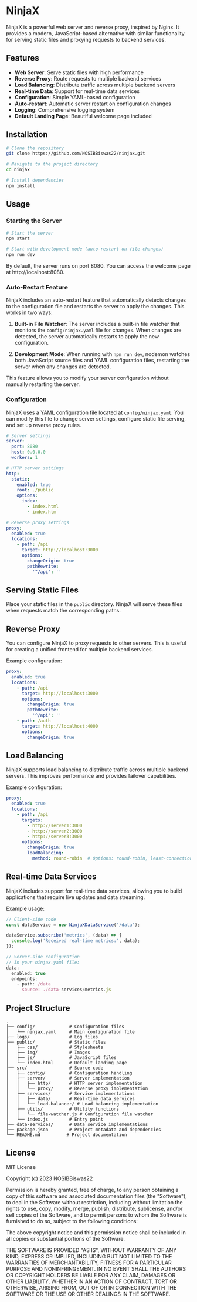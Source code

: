 # NinjaX

NinjaX is a powerful web server and reverse proxy, inspired by Nginx. It provides a modern, JavaScript-based alternative with similar functionality for serving static files and proxying requests to backend services.

## Features

- **Web Server**: Serve static files with high performance
- **Reverse Proxy**: Route requests to multiple backend services
- **Load Balancing**: Distribute traffic across multiple backend servers
- **Real-time Data**: Support for real-time data services
- **Configuration**: Simple YAML-based configuration
- **Auto-restart**: Automatic server restart on configuration changes
- **Logging**: Comprehensive logging system
- **Default Landing Page**: Beautiful welcome page included

## Installation

```bash
# Clone the repository
git clone https://github.com/NOSIBBiswas22/ninjax.git

# Navigate to the project directory
cd ninjax

# Install dependencies
npm install
```

## Usage

### Starting the Server

```bash
# Start the server
npm start

# Start with development mode (auto-restart on file changes)
npm run dev
```

By default, the server runs on port 8080. You can access the welcome page at http://localhost:8080.

### Auto-Restart Feature

NinjaX includes an auto-restart feature that automatically detects changes to the configuration file and restarts the server to apply the changes. This works in two ways:

1. **Built-in File Watcher**: The server includes a built-in file watcher that monitors the `config/ninjax.yaml` file for changes. When changes are detected, the server automatically restarts to apply the new configuration.

2. **Development Mode**: When running with `npm run dev`, nodemon watches both JavaScript source files and YAML configuration files, restarting the server when any changes are detected.

This feature allows you to modify your server configuration without manually restarting the server.

### Configuration

NinjaX uses a YAML configuration file located at `config/ninjax.yaml`. You can modify this file to change server settings, configure static file serving, and set up reverse proxy rules.

```yaml
# Server settings
server:
  port: 8080
  host: 0.0.0.0
  workers: 1

# HTTP server settings
http:
  static:
    enabled: true
    root: ./public
    options:
      index:
        - index.html
        - index.htm

# Reverse proxy settings
proxy:
  enabled: true
  locations:
    - path: /api
      target: http://localhost:3000
      options:
        changeOrigin: true
        pathRewrite:
          '^/api': ''
```

## Serving Static Files

Place your static files in the `public` directory. NinjaX will serve these files when requests match the corresponding paths.

## Reverse Proxy

You can configure NinjaX to proxy requests to other servers. This is useful for creating a unified frontend for multiple backend services.

Example configuration:

```yaml
proxy:
  enabled: true
  locations:
    - path: /api
      target: http://localhost:3000
      options:
        changeOrigin: true
        pathRewrite:
          '^/api': ''
    - path: /auth
      target: http://localhost:4000
      options:
        changeOrigin: true
```

## Load Balancing

NinjaX supports load balancing to distribute traffic across multiple backend servers. This improves performance and provides failover capabilities.

Example configuration:

```yaml
proxy:
  enabled: true
  locations:
    - path: /api
      targets:
        - http://server1:3000
        - http://server2:3000
        - http://server3:3000
      options:
        changeOrigin: true
        loadBalancing:
          method: round-robin  # Options: round-robin, least-connections, ip-hash
```

## Real-time Data Services

NinjaX includes support for real-time data services, allowing you to build applications that require live updates and data streaming.

Example usage:

```javascript
// Client-side code
const dataService = new NinjaXDataService('/data');

dataService.subscribe('metrics', (data) => {
  console.log('Received real-time metrics:', data);
});

// Server-side configuration
// In your ninjax.yaml file:
data:
  enabled: true
  endpoints:
    - path: /data
      source: ./data-services/metrics.js
```

## Project Structure

```
.
├── config/             # Configuration files
│   └── ninjax.yaml     # Main configuration file
├── logs/               # Log files
├── public/             # Static files
│   ├── css/            # Stylesheets
│   ├── img/            # Images
│   ├── js/             # JavaScript files
│   └── index.html      # Default landing page
├── src/                # Source code
│   ├── config/         # Configuration handling
│   ├── server/         # Server implementation
│   │   ├── http/       # HTTP server implementation
│   │   └── proxy/      # Reverse proxy implementation
│   ├── services/       # Service implementations
│   │   ├── data/       # Real-time data services
│   │   └── load-balancer/ # Load balancing implementation
│   ├── utils/          # Utility functions
│   │   └── file-watcher.js # Configuration file watcher
│   └── index.js        # Entry point
├── data-services/      # Data service implementations
├── package.json        # Project metadata and dependencies
└── README.md          # Project documentation
```

## License

MIT License

Copyright (c) 2023 NOSIBBiswas22

Permission is hereby granted, free of charge, to any person obtaining a copy
of this software and associated documentation files (the "Software"), to deal
in the Software without restriction, including without limitation the rights
to use, copy, modify, merge, publish, distribute, sublicense, and/or sell
copies of the Software, and to permit persons to whom the Software is
furnished to do so, subject to the following conditions:

The above copyright notice and this permission notice shall be included in all
copies or substantial portions of the Software.

THE SOFTWARE IS PROVIDED "AS IS", WITHOUT WARRANTY OF ANY KIND, EXPRESS OR
IMPLIED, INCLUDING BUT NOT LIMITED TO THE WARRANTIES OF MERCHANTABILITY,
FITNESS FOR A PARTICULAR PURPOSE AND NONINFRINGEMENT. IN NO EVENT SHALL THE
AUTHORS OR COPYRIGHT HOLDERS BE LIABLE FOR ANY CLAIM, DAMAGES OR OTHER
LIABILITY, WHETHER IN AN ACTION OF CONTRACT, TORT OR OTHERWISE, ARISING FROM,
OUT OF OR IN CONNECTION WITH THE SOFTWARE OR THE USE OR OTHER DEALINGS IN THE
SOFTWARE.